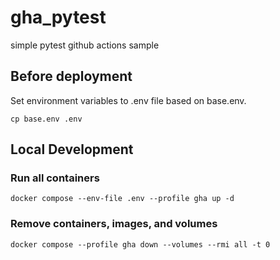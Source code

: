 # gha_pytest
simple pytest github actions sample

## Before deployment
Set environment variables to .env file based on base.env.
```
cp base.env .env
```
## Local Development 

### Run all containers
```
docker compose --env-file .env --profile gha up -d
```

### Remove containers, images, and volumes
```
docker compose --profile gha down --volumes --rmi all -t 0
```
